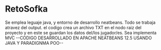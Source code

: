 # RetoSofka
Se emplea leguaje java, y entorno de desarrollo neatbeans. 
Todo se trabaja atravez del output.
el codigo crea un archivo TXT en el nodo raiz del proyecto y en este se guardan los datos del/los jugador/es.
Sea implementa MVC
--CODIGO DESARROLLADO EN APACHE NEATBEANS 12.5 USANDO JAVA Y PARADIGNMA POO--
